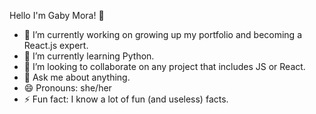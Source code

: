  Hello I'm Gaby Mora! 👋

- 🔭 I’m currently working on growing up my portfolio and becoming a React.js expert. 
- 🌱 I’m currently learning Python.
- 👯 I’m looking to collaborate on any project that includes JS or React.
- 💬 Ask me about anything. 
- 😄 Pronouns: she/her
- ⚡ Fun fact: I know a lot of fun (and useless) facts.
